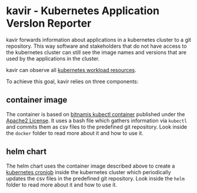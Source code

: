 # kavir - **K**ubernetes **A**pplication **V**ers**I**on **R**eporter

kavir forwards information about applications in a kubernetes cluster to a git repository. This way software and stakeholders that do not have access to the kubernetes cluster can still see the image names and versions that are used by the applications in the cluster.

kavir can observe all [kubernetes workload resources](https://kubernetes.io/docs/concepts/workloads/controllers/).

To achieve this goal, kavir relies on three components:

## container image

The container is based on [bitnamis kubectl container](https://github.com/bitnami/containers/tree/main/bitnami/kubectl) published under the [Apache2 License](https://www.apache.org/licenses/LICENSE-2.0). It uses a bash file which gathers information via `kubectl` and commits them as csv files to the predefined git repository. Look inside the `docker` folder to read more about it and how to use it.

## helm chart

The helm chart uses the container image described above to create a [kubernetes cronjob](https://kubernetes.io/docs/concepts/workloads/controllers/cron-jobs/) inside the kubernetes cluster which periodically updates the csv files in the predefined git repository. Look inside the `helm` folder to read more about it and how to use it.
